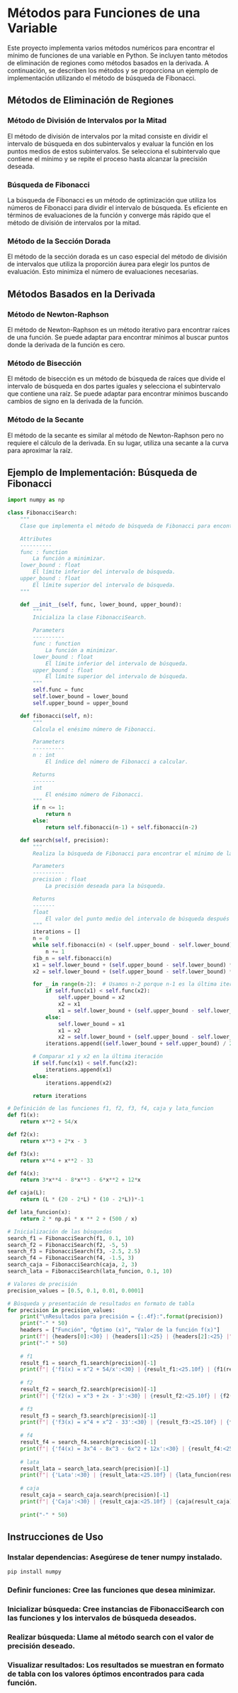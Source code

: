 # Métodos para Funciones de una Variable

Este proyecto implementa varios métodos numéricos para encontrar el mínimo de funciones de una variable en Python. Se incluyen tanto métodos de eliminación de regiones como métodos basados en la derivada. A continuación, se describen los métodos y se proporciona un ejemplo de implementación utilizando el método de búsqueda de Fibonacci.

## Métodos de Eliminación de Regiones

### Método de División de Intervalos por la Mitad

El método de división de intervalos por la mitad consiste en dividir el intervalo de búsqueda en dos subintervalos y evaluar la función en los puntos medios de estos subintervalos. Se selecciona el subintervalo que contiene el mínimo y se repite el proceso hasta alcanzar la precisión deseada.

### Búsqueda de Fibonacci

La búsqueda de Fibonacci es un método de optimización que utiliza los números de Fibonacci para dividir el intervalo de búsqueda. Es eficiente en términos de evaluaciones de la función y converge más rápido que el método de división de intervalos por la mitad.

### Método de la Sección Dorada

El método de la sección dorada es un caso especial del método de división de intervalos que utiliza la proporción áurea para elegir los puntos de evaluación. Esto minimiza el número de evaluaciones necesarias.

## Métodos Basados en la Derivada

### Método de Newton-Raphson

El método de Newton-Raphson es un método iterativo para encontrar raíces de una función. Se puede adaptar para encontrar mínimos al buscar puntos donde la derivada de la función es cero.

### Método de Bisección

El método de bisección es un método de búsqueda de raíces que divide el intervalo de búsqueda en dos partes iguales y selecciona el subintervalo que contiene una raíz. Se puede adaptar para encontrar mínimos buscando cambios de signo en la derivada de la función.

### Método de la Secante

El método de la secante es similar al método de Newton-Raphson pero no requiere el cálculo de la derivada. En su lugar, utiliza una secante a la curva para aproximar la raíz.

## Ejemplo de Implementación: Búsqueda de Fibonacci

```python
import numpy as np

class FibonacciSearch:
    """
    Clase que implementa el método de búsqueda de Fibonacci para encontrar el mínimo de una función.

    Attributes
    ----------
    func : function
        La función a minimizar.
    lower_bound : float
        El límite inferior del intervalo de búsqueda.
    upper_bound : float
        El límite superior del intervalo de búsqueda.
    """

    def __init__(self, func, lower_bound, upper_bound):
        """
        Inicializa la clase FibonacciSearch.

        Parameters
        ----------
        func : function
            La función a minimizar.
        lower_bound : float
            El límite inferior del intervalo de búsqueda.
        upper_bound : float
            El límite superior del intervalo de búsqueda.
        """
        self.func = func
        self.lower_bound = lower_bound
        self.upper_bound = upper_bound

    def fibonacci(self, n):
        """
        Calcula el enésimo número de Fibonacci.

        Parameters
        ----------
        n : int
            El índice del número de Fibonacci a calcular.

        Returns
        -------
        int
            El enésimo número de Fibonacci.
        """
        if n <= 1:
            return n
        else:
            return self.fibonacci(n-1) + self.fibonacci(n-2)

    def search(self, precision):
        """
        Realiza la búsqueda de Fibonacci para encontrar el mínimo de la función.

        Parameters
        ----------
        precision : float
            La precisión deseada para la búsqueda.

        Returns
        -------
        float
            El valor del punto medio del intervalo de búsqueda después de cada iteración.
        """
        iterations = []
        n = 0
        while self.fibonacci(n) < (self.upper_bound - self.lower_bound) / precision:
            n += 1
        fib_n = self.fibonacci(n)
        x1 = self.lower_bound + (self.upper_bound - self.lower_bound) * self.fibonacci(n-2) / fib_n
        x2 = self.lower_bound + (self.upper_bound - self.lower_bound) * self.fibonacci(n-1) / fib_n

        for _ in range(n-2):  # Usamos n-2 porque n-1 es la última iteración
            if self.func(x1) < self.func(x2):
                self.upper_bound = x2
                x2 = x1
                x1 = self.lower_bound + (self.upper_bound - self.lower_bound) * self.fibonacci(n-3) / fib_n
            else:
                self.lower_bound = x1
                x1 = x2
                x2 = self.lower_bound + (self.upper_bound - self.lower_bound) * self.fibonacci(n-2) / fib_n
            iterations.append((self.lower_bound + self.upper_bound) / 2)

        # Comparar x1 y x2 en la última iteración
        if self.func(x1) < self.func(x2):
            iterations.append(x1)
        else:
            iterations.append(x2)

        return iterations

# Definición de las funciones f1, f2, f3, f4, caja y lata_funcion
def f1(x):
    return x**2 + 54/x

def f2(x):
    return x**3 + 2*x - 3

def f3(x):
    return x**4 + x**2 - 33

def f4(x):
    return 3*x**4 - 8*x**3 - 6*x**2 + 12*x

def caja(L):
    return (L * (20 - 2*L) * (10 - 2*L))*-1

def lata_funcion(x):
    return 2 * np.pi * x ** 2 + (500 / x)

# Inicialización de las búsquedas
search_f1 = FibonacciSearch(f1, 0.1, 10)
search_f2 = FibonacciSearch(f2, -5, 5)
search_f3 = FibonacciSearch(f3, -2.5, 2.5)
search_f4 = FibonacciSearch(f4, -1.5, 3)
search_caja = FibonacciSearch(caja, 2, 3)
search_lata = FibonacciSearch(lata_funcion, 0.1, 10)

# Valores de precisión
precision_values = [0.5, 0.1, 0.01, 0.0001]

# Búsqueda y presentación de resultados en formato de tabla
for precision in precision_values:
    print("\nResultados para precisión = {:.4f}:".format(precision))
    print("-" * 50)
    headers = ["Función", "Óptimo (x)", "Valor de la función f(x)"]
    print(f"| {headers[0]:<30} | {headers[1]:<25} | {headers[2]:<25} |")
    print("-" * 50)
    
    # f1
    result_f1 = search_f1.search(precision)[-1]
    print(f"| {'f1(x) = x^2 + 54/x':<30} | {result_f1:<25.10f} | {f1(result_f1):<25.10f} |")
    
    # f2
    result_f2 = search_f2.search(precision)[-1]
    print(f"| {'f2(x) = x^3 + 2x - 3':<30} | {result_f2:<25.10f} | {f2(result_f2):<25.10f} |")
    
    # f3
    result_f3 = search_f3.search(precision)[-1]
    print(f"| {'f3(x) = x^4 + x^2 - 33':<30} | {result_f3:<25.10f} | {f3(result_f3):<25.10f} |")
    
    # f4
    result_f4 = search_f4.search(precision)[-1]
    print(f"| {'f4(x) = 3x^4 - 8x^3 - 6x^2 + 12x':<30} | {result_f4:<25.10f} | {f4(result_f4):<25.10f} |")
    
    # lata
    result_lata = search_lata.search(precision)[-1]
    print(f"| {'Lata':<30} | {result_lata:<25.10f} | {lata_funcion(result_lata):<25.10f} |")
    
    # caja
    result_caja = search_caja.search(precision)[-1]
    print(f"| {'Caja':<30} | {result_caja:<25.10f} | {caja(result_caja):<25.10f} |")
    
    print("-" * 50)
```
## Instrucciones de Uso
### Instalar dependencias: Asegúrese de tener numpy instalado.

```bash
pip install numpy
```
### Definir funciones: Cree las funciones que desea minimizar.

### Inicializar búsqueda: Cree instancias de FibonacciSearch con las funciones y los intervalos de búsqueda deseados.

### Realizar búsqueda: Llame al método search con el valor de precisión deseado.

### Visualizar resultados: Los resultados se muestran en formato de tabla con los valores óptimos encontrados para cada función.

